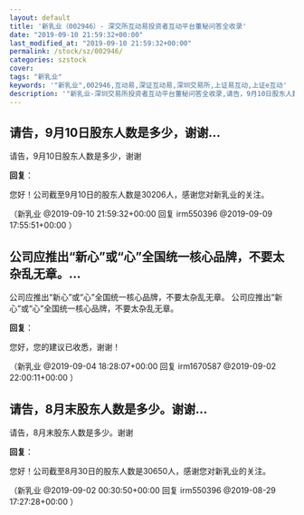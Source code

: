 ```yaml
---
layout: default
title: '新乳业（002946）- 深交所互动易投资者互动平台董秘问答全收录'
date: "2019-09-10 21:59:32+00:00"
last_modified_at: "2019-09-10 21:59:32+00:00"
permalink: /stock/sz/002946/
categories: szstock
cover: 
tags: "新乳业"
keywords: '"新乳业",002946,互动易,深证互动易,深圳交易所,上证易互动,上证e互动'
description: '"新乳业-深圳交易所投资者互动平台董秘问答全收录,请告，9月10日股东人数是多少，谢谢"'
---
```


## 请告，9月10日股东人数是多少，谢谢...

请告，9月10日股东人数是多少，谢谢

**回复**：

您好！公司截至9月10日的股东人数是30206人，感谢您对新乳业的关注。 

（新乳业  @2019-09-10 21:59:32+00:00 回复 irm550396  @2019-09-09 17:55:51+00:00 ）

## 公司应推出“新心”或“心”全国统一核心品牌，不要太杂乱无章。...

公司应推出“新心”或“心”全国统一核心品牌，不要太杂乱无章。
公司应推出“新心”或“心”全国统一核心品牌，不要太杂乱无章。

**回复**：

您好，您的建议已收悉，谢谢！ 

（新乳业  @2019-09-04 18:28:07+00:00 回复 irm1670587  @2019-09-02 22:00:11+00:00 ）

## 请告，8月末股东人数是多少。谢谢...

请告，8月末股东人数是多少。谢谢

**回复**：

您好！公司截至8月30日的股东人数是30650人，感谢您对新乳业的关注。 

（新乳业  @2019-09-02 00:30:50+00:00 回复 irm550396  @2019-08-29 17:27:28+00:00 ）

